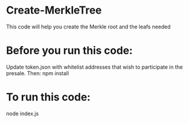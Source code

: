 # Create-MerkleTree
This code will help you create the Merkle root and the leafs needed
# Before you run this code: 
Update token.json with whitelist addresses that wish to participate in the presale.
Then: 
npm install 
# To run this code:
node index.js
